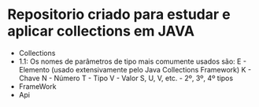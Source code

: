 # Repositorio criado para estudar e aplicar collections em JAVA
- Collections
- 1.1: Os nomes de parâmetros de tipo mais comumente usados são:
  E - Elemento (usado extensivamente pelo Java Collections Framework)
  K - Chave
  N - Número
  T - Tipo
  V - Valor
  S, U, V, etc. - 2º, 3º, 4º tipos
- FrameWork
- Api
  
